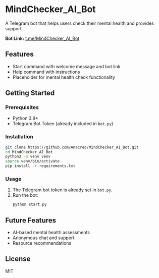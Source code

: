 # MindChecker_AI_Bot

A Telegram bot that helps users check their mental health and provides support.

**Bot Link:** [t.me/MindChecker_AI_Bot](https://t.me/MindChecker_AI_Bot)

## Features

- Start command with welcome message and bot link
- Help command with instructions
- Placeholder for mental health check functionality

## Getting Started

### Prerequisites

- Python 3.8+
- Telegram Bot Token (already included in `bot.py`)

### Installation

```bash
git clone https://github.com/Anacreo/MindChecker_AI_Bot.git
cd MindChecker_AI_Bot
python3 -m venv venv
source venv/bin/activate
pip install -r requirements.txt
```

### Usage

1. The Telegram bot token is already set in `bot.py`.
2. Run the bot:
   ```bash
   python start.py
   ```

## Future Features

- AI-based mental health assessments
- Anonymous chat and support
- Resource recommendations

## License

MIT